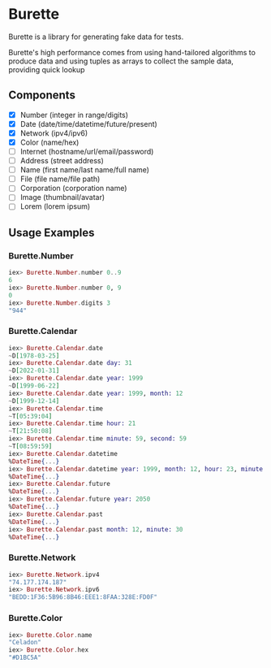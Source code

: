 # Burette

Burette is a library for generating fake data for tests.

Burette's high performance comes from using hand-tailored algorithms to produce
data and using tuples as arrays to collect the sample data, providing quick
lookup

## Components
- [x] Number (integer in range/digits)
- [x] Date (date/time/datetime/future/present)
- [x] Network (ipv4/ipv6)
- [x] Color (name/hex)
- [ ] Internet (hostname/url/email/password)
- [ ] Address (street address)
- [ ] Name (first name/last name/full name)
- [ ] File (file name/file path)
- [ ] Corporation (corporation name)
- [ ] Image (thumbnail/avatar)
- [ ] Lorem (lorem ipsum)

## Usage Examples
### Burette.Number
```elixir
iex> Burette.Number.number 0..9 
6
iex> Burette.Number.number 0, 9
0
iex> Burette.Number.digits 3
"944"
```

### Burette.Calendar
```elixir
iex> Burette.Calendar.date
~D[1978-03-25]
iex> Burette.Calendar.date day: 31
~D[2022-01-31]
iex> Burette.Calendar.date year: 1999
~D[1999-06-22]
iex> Burette.Calendar.date year: 1999, month: 12
~D[1999-12-14]
iex> Burette.Calendar.time
~T[05:39:04]
iex> Burette.Calendar.time hour: 21
~T[21:50:08]
iex> Burette.Calendar.time minute: 59, second: 59
~T[08:59:59]
iex> Burette.Calendar.datetime
%DateTime{...}
iex> Burette.Calendar.datetime year: 1999, month: 12, hour: 23, minute: 59, second: 59
%DateTime{...}
iex> Burette.Calendar.future           
%DateTime{...}
iex> Burette.Calendar.future year: 2050
%DateTime{...}
iex> Burette.Calendar.past
%DateTime{...}
iex> Burette.Calendar.past month: 12, minute: 30
%DateTime{...}
```

### Burette.Network
```elixir
iex> Burette.Network.ipv4
"74.177.174.187"
iex> Burette.Network.ipv6
"BEDD:1F36:5B96:8B46:EEE1:8FAA:328E:FD0F"
```

### Burette.Color
```elixir
iex> Burette.Color.name
"Celadon"
iex> Burette.Color.hex 
"#D1BC5A"
```
